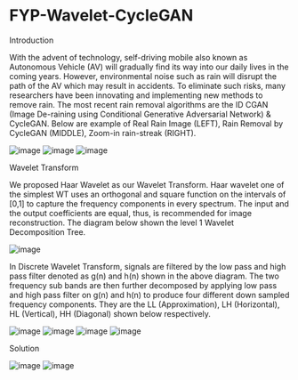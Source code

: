 # FYP-Wavelet-CycleGAN

Introduction

With the advent of technology, self-driving mobile also known as Autonomous Vehicle (AV) will gradually find its way into our daily lives in the coming years. However, environmental noise such as rain will disrupt the path of the AV which may result in accidents. To eliminate such risks, many researchers have been innovating and implementing new methods to remove rain. The most recent rain removal algorithms are the ID CGAN (Image De-raining using Conditional Generative Adversarial Network) & CycleGAN. Below are example of Real Rain Image (LEFT), Rain Removal by CycleGAN (MIDDLE), Zoom-in rain-streak (RIGHT). 

![image](https://user-images.githubusercontent.com/78581569/216276887-1d614649-5bd0-470d-b559-524d081280c7.png) 
![image](https://user-images.githubusercontent.com/78581569/216276918-e0443fe3-0904-4dba-8e4a-1ae6b2ab3131.png) 
![image](https://user-images.githubusercontent.com/78581569/216277033-1d98d669-ce7f-4adb-9c40-b8ea8393ce5a.png)


Wavelet Transform

We proposed Haar Wavelet as our Wavelet Transform. Haar wavelet one of the simplest WT uses an orthogonal and square function on the intervals of [0,1] to capture the frequency components in every spectrum. The input and the output coefficients are equal, thus, is recommended for image reconstruction. The diagram below shown the level 1 Wavelet Decomposition Tree.

![image](https://user-images.githubusercontent.com/78581569/216279525-ddef9b4a-c152-460b-84f1-a8a2afe6eb2e.png)

In Discrete Wavelet Transform, signals are filtered by the low pass and high pass filter denoted as g(n) and h(n) shown in the above diagram. The two frequency sub bands are then further decomposed by applying low pass and high pass filter on g(n) and h(n) to produce four different down sampled frequency components. They are the LL (Approximation), LH (Horizontal), HL (Vertical), HH (Diagonal) shown below respectively.

![image](https://user-images.githubusercontent.com/78581569/216280595-fff912a1-e589-4bf5-9671-935d53cf5058.png) 
![image](https://user-images.githubusercontent.com/78581569/216280616-99dafefe-941d-4f95-a967-e991ac44f7a1.png)
![image](https://user-images.githubusercontent.com/78581569/216280636-e1dff99f-915e-4caa-8cba-08cd969b6e8a.png)
![image](https://user-images.githubusercontent.com/78581569/216280658-e7efb6ad-9b4a-4ad4-9f60-1366ecd27119.png)



Solution

![image](https://user-images.githubusercontent.com/78581569/216277954-586da1e0-47e2-489b-a0e1-ae3b446abf96.png)
![image](https://user-images.githubusercontent.com/78581569/216277991-e6f4ae87-ab2c-4a7d-8e18-7e91ce788447.png)



